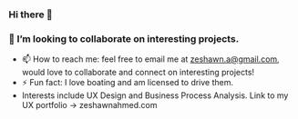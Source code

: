 ### Hi there 👋
### 👯 I’m looking to collaborate on interesting projects. 
- 📫 How to reach me: feel free to email me at zeshawn.a@gmail.com, would love to collaborate and connect on interesting projects!
- ⚡ Fun fact: I love boating and am licensed to drive them.
- Interests include UX Design and Business Process Analysis. Link to my UX portfolio -> zeshawnahmed.com

<!--
**zeshawnahmed/zeshawnahmed** is a ✨ _special_ ✨ repository because its `README.md` (this file) appears on your GitHub profile.

Here are some ideas to get you started:



